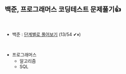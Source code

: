 ## 백준, 프로그래머스 코딩테스트 문제풀기👍
<br>

- 백준 : [단계별로 풀어보기](https://www.acmicpc.net/step) (13/54 ✔⏸)
<br>

- 프로그래머스 
  - 알고리즘
  - SQL
